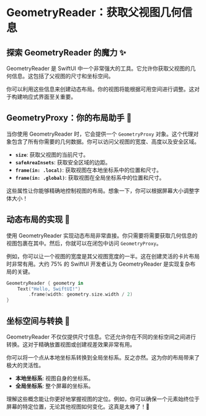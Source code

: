 ﻿# GeometryReader：获取父视图几何信息

## 探索 GeometryReader 的魔力 ✨

GeometryReader 是 SwiftUI 中一个非常强大的工具。它允许你获取父视图的几何信息。这包括了父视图的尺寸和坐标空间。

你可以利用这些信息来创建动态布局。你的视图将能根据可用空间进行调整。这对于构建响应式界面至关重要。

## GeometryProxy：你的布局助手 📐

当你使用 GeometryReader 时，它会提供一个 `GeometryProxy` 对象。这个代理对象包含了所有你需要的几何数据。你可以访问父视图的宽度、高度以及安全区域。

*   **`size`**: 获取父视图的当前尺寸。
*   **`safeAreaInsets`**: 获取安全区域的边距。
*   **`frame(in: .local)`**: 获取视图在本地坐标系中的位置和尺寸。
*   **`frame(in: .global)`**: 获取视图在全局坐标系中的位置和尺寸。

这些属性让你能够精确地控制视图的布局。想象一下，你可以根据屏幕大小调整字体大小！

## 动态布局的实现 🚀

使用 GeometryReader 实现动态布局非常直接。你只需要将需要获取几何信息的视图包裹在其中。然后，你就可以在闭包中访问 `GeometryProxy`。

例如，你可以让一个视图的宽度是其父视图宽度的一半。这在创建灵活的卡片布局时非常有用。大约 75% 的 SwiftUI 开发者认为 GeometryReader 是实现复杂布局的关键。

```swift
GeometryReader { geometry in
    Text("Hello, SwiftUI!")
        .frame(width: geometry.size.width / 2)
}
```

## 坐标空间与转换 🔄

GeometryReader 不仅仅提供尺寸信息。它还允许你在不同的坐标空间之间进行转换。这对于精确放置视图或创建视差效果非常有用。

你可以将一个点从本地坐标系转换到全局坐标系。反之亦然。这为你的布局带来了极大的灵活性。

*   **本地坐标系**: 视图自身的坐标系。
*   **全局坐标系**: 整个屏幕的坐标系。

理解这些概念能让你更好地掌握视图的定位。例如，你可以确保一个元素始终位于屏幕的特定位置，无论其他视图如何变化。这真是太棒了！🥳


